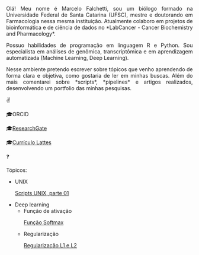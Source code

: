 <p style="text-align: justify;">
Olá! Meu nome é Marcelo Falchetti, sou um biólogo formado na Universidade Federal de Santa Catarina (UFSC), mestre e doutorando em Farmacologia nessa mesma instituição. Atualmente colaboro em projetos de bioinformática e de ciência de dados no *LabCancer - Cancer Biochemistry and Pharmacology*.
</p>


<p style="text-align: justify;">
Possuo habilidades de programação em linguagem R e Python. Sou especialista em análises de genômica, transcriptômica e em aprendizagem automatizada (Machine Learning, Deep Learning).
</p>


<p style="text-align: justify;">
Nesse ambiente pretendo escrever sobre tópicos que venho aprendendo de forma clara e objetiva, como gostaria de ler em minhas buscas. Além do mais comentarei sobre *scripts*, *pipelines* e artigos realizados, desenvolvendo um portfolio das minhas pesquisas.
</p>

:v:


<p>&#x1F393;ORCID</p>

<p>&#x1F393;<a href="https://www.researchgate.net/profile/Marcelo_Falchetti">ResearchGate</a></p>

<p>&#x1F393;<a href="http://lattes.cnpq.br/3380478087266994">Currículo Lattes</a></p>


:question: 

Tópicos:

* UNIX
  <p><a href="https://mfalchetti.github.io/basics/unix/2020/08/22/Scripts-UNIX-parte-01.html">Scripts UNIX, parte 01</a></p>
* Deep learning
  * Função de ativação
    <p><a href="https://mfalchetti.github.io/deep-learning/activation-function/2020/08/26/Fun%C3%A7%C3%A3o-Softmax.html">Função Softmax</a></p>
  * Regularização
    <p><a href="https://mfalchetti.github.io/deep-learning/regularization/2020/08/30/Regulariza%C3%A7%C3%A3o_L1_e_L2.html">Regularização L1 e L2</a></p>

